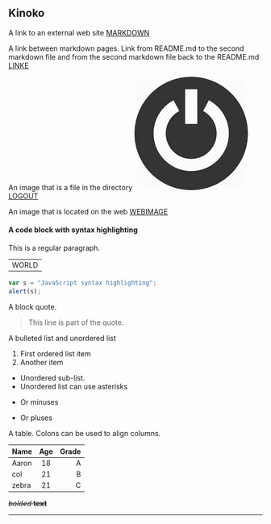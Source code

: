 ## Kinoko

A link to an external web site
[MARKDOWN](https://en.wikipedia.org/wiki/Markdown)

A link between markdown pages. Link from README.md to the second markdown file and from the second markdown file back to the README.md
[LINKE](https://github.com/TianyuanDeng/Kinoko/blob/master/MARKDOWN.md)

An image that is a file in the directory
![alt text](https://github.com/TianyuanDeng/Kinoko/blob/master/log%20out.jpg)
[LOGOUT](https://github.com/TianyuanDeng/Kinoko/blob/master/log%20out.jpg)

An image that is located on the web
[WEBIMAGE](http://image.baidu.com/search/detail?ct=503316480&z=undefined&tn=baiduimagedetail&ipn=d&word=%E6%98%9F%E7%A9%BA&step_word=&ie=utf-8&in=&cl=2&lm=-1&st=undefined&cs=1330089000,2765756545&os=162979026,1886477916&simid=1218889905,648108810&pn=0&rn=1&di=90664145460&ln=1986&fr=&fmq=1529117095829_R&fm=&ic=undefined&s=undefined&se=&sme=&tab=0&width=undefined&height=undefined&face=undefined&is=0,0&istype=0&ist=&jit=&bdtype=13&spn=0&pi=0&gsm=0&objurl=http%3A%2F%2Fimgsrc.baidu.com%2Fimage%2Fc0%253Dpixel_huitu%252C0%252C0%252C294%252C40%2Fsign%3Db029f14673f0f736ccf34441632dd675%2F86d6277f9e2f07083375ed39e224b899a901f293.jpg&rpstart=0&rpnum=0&adpicid=0)

#### A code block with syntax highlighting
This is a regular paragraph.

<table>
    <tr>
        <td>WORLD</td>
    </tr>
</table>

```javascript
var s = "JavaScript syntax highlighting";
alert(s);
```


A block quote.
> This line is part of the quote.


A bulleted list and unordered list
1. First ordered list item
2. Another item

* Unordered sub-list. 
* Unordered list can use asterisks
- Or minuses
+ Or pluses


A table.
Colons can be used to align columns.

| Name          | Age           | Grade |
| ------------- |:-------------:| -----:|
| Aaron         | 18            |      A|
| col           | 21            |     B |
| zebra         | 21            |    C  |



~~*bolded* **text**~~

*****************************************************************************************************

